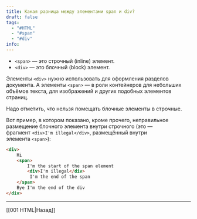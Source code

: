 ```yaml
---
title: Какая разница между элементами span и div?
draft: false
tags:
  - "#HTML"
  - "#span"
  - "#div"
info:
---
```

- `<span>` — это строчный (inline) элемент.
- `<div>` — это блочный (block) элемент.

Элементы `<div>` нужно использовать для оформления разделов документа.
А элементы `<span>` — в роли контейнеров для небольших объёмов текста, для изображений и других подобных элементов страниц.

Надо отметить, что нельзя помещать блочные элементы в строчные.

Вот пример, в котором показано, кроме прочего, неправильное размещение блочного элемента внутри строчного (это — фрагмент `<div>I'm illegal</div>`, размещённый внутри элемента `<span>`):

```html
<div>
	Hi
	<span>
		I'm the start of the span element
		<div>I'm illegal</div>
		 I'm the end of the span
	</span> 
	Bye I'm the end of the div
</div>
```

---

[[001 HTML|Назад]]